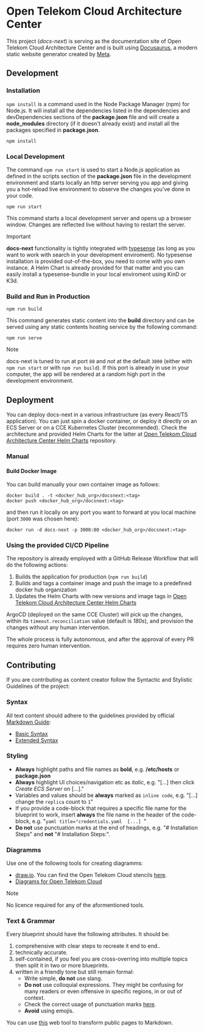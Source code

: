 # Open Telekom Cloud Architecture Center 

This project (*docs-next*) is serving as the documentation site of Open Telekom Cloud Architecture Center and is built using [Docusaurus](https://docusaurus.io/), a modern static website generator created by [Meta](https://opensource.fb.com/).


## Development

### Installation

`npm install` is a command used in the Node Package Manager (npm) for Node.js. It will install all the dependencies listed in the dependencies and devDependencies sections of the **package.json** file and  will create a **node_modules** directory (if it doesn't already exist) and install all the packages specified in **package.json**.

```
npm install
```

### Local Development

The command `npm run start` is used to start a Node.js application as defined in the scripts section of the **package.json** file in the development environment and starts locally an http server serving you app and giving you a hot-reload live environment to observe the changes you've done in your code.

```
npm run start
```

This command starts a local development server and opens up a browser window. Changes are reflected live without having to restart the server.

> [!IMPORTANT]
> **docs-next** functionality is tightly integrated with [typesense](https://typesense.org/) (as long as you want to work with search in your development enviroment). 
> No typesense installation is provided out-of-the-box, you need to come with you own instance. A Helm Chart is already provided for that matter and you can easily 
> install a typesense-bundle in your local enviroment using KinD or K3d.

### Build and Run in Production

```
npm run build
```

This command generates static content into the **build** directory and can be served using any static contents hosting service by the following command:

```
npm run serve
```

> [!NOTE]
> docs-next is tuned to run at port `80` and *not* at the default `3000` (either with `npm run start` or with `npm run build`). If this port
> is already in use in your computer, the app will be rendered at a random high port in the development environment.

## Deployment

You can deploy docs-next in a various infrastructure (as every React/TS application). You can just spin a docker container, or deploy it directly on
an ECS Server or on a CCE Kubernetes Cluster (recommended). Check the architecture and provided Helm Charts for the latter at [Open Telekom Cloud Architecture Center Helm Charts](https://github.com/akyriako/docs-next-charts) repository.

### Manual

#### Build Docker Image

You can build manually your own container image as follows:

```shell
docker build . -t <docker_hub_org>/docsnext:<tag>
docker push <docker_hub_org>/docsnext:<tag>
```

and then run it locally on any port you want to forward at you local machine (port `3000` was chosen here):

```shell
docker run -d docs-next -p 3000:80 <docker_hub_org>/docsnext:<tag>
```

### Using the provided CI/CD Pipeline

The repository is already employed with a GitHub Release Workflow that will do the following actions:

1. Builds the application for production (`npm run build`)
2. Builds and tags a container image and push the image to a predefined docker hub organization
3. Updates the Helm Charts with new versions and image tags in [Open Telekom Cloud Architecture Center Helm Charts](https://github.com/akyriako/docs-next-charts)
   
ArgoCD (deployed on the same CCE Cluster) will pick up the changes, within its `timeout.reconciliation` value (default is *180s*), and provision
the changes without any human intervention.

The whole process is fully autonomous, and after the approval of every PR requires zero human intervention. 

## Contributing 

If you are contributing as content creator follow the Syntactic and Stylistic Guidelines of the project:

### Syntax

All text content should adhere to the guidelines provided by official [Markdown Guide](https://www.markdownguide.org/):

* [Basic Syntax](https://www.markdownguide.org/basic-syntax/)
* [Extended Syntax](https://www.markdownguide.org/extended-syntax/)

### Styling 

* **Always** highlight paths and file names as **bold**, e.g. **/etc/hosts** or **package.json**
* **Always** highlight UI choices/navigation etc as *italic*, e.g. "[...] then click *Create ECS Server* on [...]."
* Variables and values should be **always** marked as `inline code`, e.g. "[...] change the `replica` count to `1`"
* If you provide a code-block that requires a specific file name for the blueprint to work, insert **always** the file name in the header of the code-block, e.g. "```yaml title="credentials.yaml  [...] ```"
* **Do not** use punctuation marks at the end of headings, e.g. "# Installation Steps" and **not** "# Installation Steps:". 
  
### Diagramms

Use one of the following tools for creating diagramms:

* [draw.io](https://www.drawio.com/). You can find the Open Telekom Cloud stencils [here](https://www.t-systems.com).
* [Diagrams for Open Telekom Cloud](https://github.com/akyriako/diagrams)

> [!NOTE]
> No licence required for any of the aformentioned tools.

### Text & Grammar

Every blueprint should have the following attributes. It should be:

1. comprehensive with clear steps to recreate it end to end..
2. technically accurate.
3. self-contained, if you feel you are cross-overring into multiple topics then split it in two or more blueprints.
4. written in a friendly tone but still remain formal:
   * Write simple, **do not** use slang.
   * **Do not** use colloquial expressions. They might be confusing for many readers or even offensive in specific regions, in or out of context.
   * Check the correct usage of punctuation marks [here](https://www.grammarly.com/punctuation).
   * **Avoid** using emojis.


You can use [this](https://urltomarkdown.com/) web tool to transform public pages to Markdown.